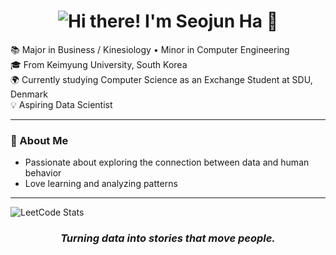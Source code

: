 <h1 align="center">
  <img src="https://readme-typing-svg.demolab.com?font=Fira+Code&weight=500&size=34&duration=2400&pause=800&color=D94C4C&center=true&vCenter=true&repeat=true&width=700&lines=Hi+there!+I%27m+Seojun+Ha+%F0%9F%91%8B" alt="Hi there! I'm Seojun Ha 👋" />
</h1>

<p align="Left">
  📚 Major in Business / Kinesiology  •  Minor in Computer Engineering<br>
  🎓 From Keimyung University, South Korea<br>
  🌍 Currently studying Computer Science as an Exchange Student at SDU, Denmark<br>
  💡 Aspiring Data Scientist
</p>

---

### 🌱 About Me
- Passionate about exploring the connection between data and human behavior  
- Love learning and analyzing patterns  

---
![LeetCode Stats](https://leetcard.jacoblin.cool/SeojunHa?theme=dark&font=Source%20Code%20Pro)

<h3 align="center">
  <i>Turning data into stories that move people.</i>
</h3>
